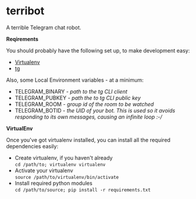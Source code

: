 terribot
========

A terrible Telegram chat robot.

**Reqirements**

You should probably have the following set up, to make development easy:
* [Virtualenv](http://docs.python-guide.org/en/latest/dev/virtualenvs/)
* [tg](https://github.com/efaisal/tg)


Also, some Local Environment variables - at a minimum:
* TELEGRAM_BINARY - *path to the tg CLI client*
* TELEGRAM_PUBKEY - *path the to tg CLI public key*
* TELEGRAM_ROOM - *group id of the room to be watched*
* TELEGRAM_BOTID - *the UID of your bot. This is used so it avoids responding to its own messages, causing an infinite loop :-/*

**VirtualEnv**

Once you've got virtualenv installed, you can install all the required dependencies easily:
* Create virtualenv, if you haven't already <br>
```cd /path/to; virtualenv virtualenv```
* Activate your virtualenv <br>
```source /path/to/virtualenv/bin/activate```
* Install required python modules <br>
```cd /path/to/source; pip install -r requirements.txt```
